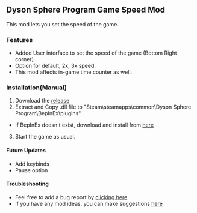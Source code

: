 ## Dyson Sphere Program Game Speed Mod
This mod lets you set the speed of the game.

### Features
- Added User interface to set the speed of the game (Bottom Right corner).
- Option for default, 2x, 3x speed.
- This mod affects in-game time counter as well.

### Installation(Manual)
1. Download the [release](https://github.com/dsp-mods/DSP-game-speed/releases/tag/v0.5.1)
2. Extract and Copy .dll file to "Steam\steamapps\common\Dyson Sphere Program\BepInEx\plugins"
 - If BepInEx doesn't exist, download and install from [here](https://bepinex.github.io/bepinex_docs/master/articles/user_guide/installation/index.html?tabs=tabid-win)
3. Start the game as usual. 

#### Future Updates 
- Add keybinds
- Pause option

#### Troubleshooting
- Feel free to add a bug report by [clicking here](https://github.com/dsp-mods/DSP-game-speed/issues/new?assignees=&labels=bug%2C+help+wanted&template=bug_report.md&title=%5BBUG%5D+).
- If you have any mod ideas, you can make suggestions [here](https://github.com/dsp-mods/DSP-game-speed/issues/new?assignees=&labels=enhancement&template=feature-mod-request.md&title=%5BFeature+Request%5D)

